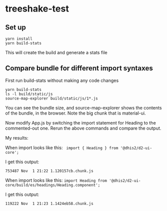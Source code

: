 # treeshake-test

## Set up

```
yarn install
yarn build-stats
```

This will create the build and generate a stats file


## Compare bundle for different import syntaxes

First run build-stats without making any code changes

```
yarn build-stats
ls -l build/static/js
source-map-explorer build/static/js/1*.js
```

You can see the bundle size, and source-map-explorer shows the contents of the bundle, in the browser.  Note the big chunk that is material-ui.

Now modify App.js by switching the import statement for Heading to the commented-out one.  Rerun the above commands and compare the output.

My results:

When import looks like this:
` import { Heading } from '@dhis2/d2-ui-core';`

I get this output:
```
753487 Nov  1 21:22 1.120157cb.chunk.js
```

When import looks like this:
`import Heading from '@dhis2/d2-ui-core/build/es/headings/Heading.component';`

I get this output:
```
119222 Nov  1 21:23 1.1424eb58.chunk.js
```

